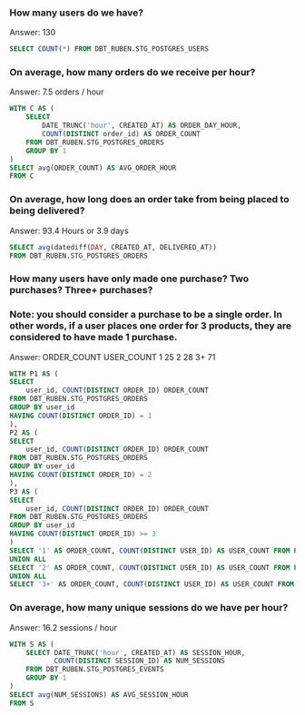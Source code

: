 
### How many users do we have?

Answer: 130

```sql
SELECT COUNT(*) FROM DBT_RUBEN.STG_POSTGRES_USERS
```

### On average, how many orders do we receive per hour?

Answer: 7.5 orders / hour

```sql
WITH C AS (
    SELECT 
        DATE_TRUNC('hour', CREATED_AT) AS ORDER_DAY_HOUR,
        COUNT(DISTINCT order_id) AS ORDER_COUNT
    FROM DBT_RUBEN.STG_POSTGRES_ORDERS
    GROUP BY 1
)
SELECT avg(ORDER_COUNT) AS AVG_ORDER_HOUR
FROM C
```

### On average, how long does an order take from being placed to being delivered?

Answer: 93.4 Hours or 3.9 days

```sql
SELECT avg(datediff(DAY, CREATED_AT, DELIVERED_AT))
FROM DBT_RUBEN.STG_POSTGRES_ORDERS
```

### How many users have only made one purchase? Two purchases? Three+ purchases?
### Note: you should consider a purchase to be a single order. In other words, if a user places one order for 3 products, they are considered to have made 1 purchase.

Answer:
ORDER_COUNT	USER_COUNT
1           25
2           28
3+	        71

```sql
WITH P1 AS (
SELECT 
    user_id, COUNT(DISTINCT ORDER_ID) ORDER_COUNT
FROM DBT_RUBEN.STG_POSTGRES_ORDERS
GROUP BY user_id
HAVING COUNT(DISTINCT ORDER_ID) = 1
),
P2 AS (
SELECT 
    user_id, COUNT(DISTINCT ORDER_ID) ORDER_COUNT
FROM DBT_RUBEN.STG_POSTGRES_ORDERS
GROUP BY user_id
HAVING COUNT(DISTINCT ORDER_ID) = 2
),
P3 AS (
SELECT 
    user_id, COUNT(DISTINCT ORDER_ID) ORDER_COUNT
FROM DBT_RUBEN.STG_POSTGRES_ORDERS
GROUP BY user_id
HAVING COUNT(DISTINCT ORDER_ID) >= 3
)
SELECT '1' AS ORDER_COUNT, COUNT(DISTINCT USER_ID) AS USER_COUNT FROM P1
UNION ALL
SELECT '2' AS ORDER_COUNT, COUNT(DISTINCT USER_ID) AS USER_COUNT FROM P2
UNION ALL
SELECT '3+' AS ORDER_COUNT, COUNT(DISTINCT USER_ID) AS USER_COUNT FROM P3
```

### On average, how many unique sessions do we have per hour?

Answer: 16.2 sessions / hour

```sql
WITH S AS ( 
    SELECT DATE_TRUNC('hour', CREATED_AT) AS SESSION_HOUR,
           COUNT(DISTINCT SESSION_ID) AS NUM_SESSIONS
    FROM DBT_RUBEN.STG_POSTGRES_EVENTS
    GROUP BY 1
)
SELECT avg(NUM_SESSIONS) AS AVG_SESSION_HOUR
FROM S
```